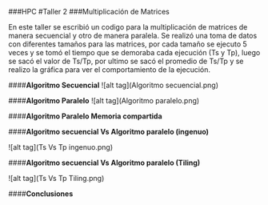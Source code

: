 
###HPC
#Taller 2
###Multiplicación de Matrices

En este taller se escribió un codigo para la multiplicación de matrices de manera secuencial y otro de manera paralela. Se realizó una toma de datos con diferentes tamaños para las matrices, por cada tamaño se ejecuto 5 veces y se tomó el tiempo que se demoraba cada ejecución (Ts y Tp), luego se sacó el valor de Ts/Tp, por ultimo se sacó el promedio de Ts/Tp y se realizo la gráfica para ver el comportamiento de la ejecución.

####**Algoritmo Secuencial**
![alt tag](Algoritmo secuencial.png)

####**Algoritmo Paralelo**
![alt tag](Algoritmo paralelo.png)

####**Algoritmo Paralelo Memoria compartida**

####**Algoritmo secuencial Vs Algoritmo paralelo (ingenuo)**

![alt tag](Ts Vs Tp ingenuo.png)


####**Algoritmo secuencial Vs Algoritmo paralelo (Tiling)**

![alt tag](Ts Vs Tp Tiling.png)

####**Conclusiones**
